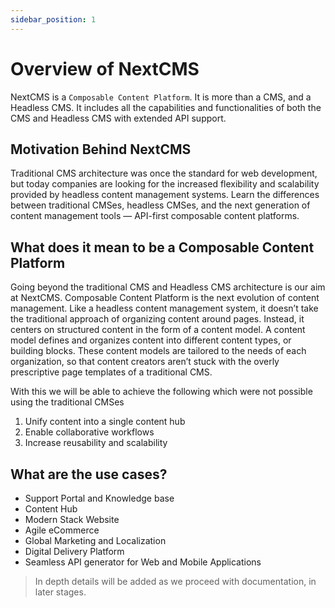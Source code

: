 ```yaml
---
sidebar_position: 1
---
```


# Overview of NextCMS

NextCMS is a `Composable Content Platform`. It is more than a CMS, and a Headless CMS. It includes all the capabilities and functionalities of both the CMS and Headless CMS with extended API support.

## Motivation Behind NextCMS

Traditional CMS architecture was once the standard for web development, but today companies are looking for the increased flexibility and scalability provided by headless content management systems. Learn the differences between traditional CMSes, headless CMSes, and the next generation of content management tools — API-first composable content platforms.

## What does it mean to be a Composable Content Platform

Going beyond the traditional CMS and Headless CMS architecture is our aim at NextCMS. Composable Content Platform is the next evolution of content management. Like a headless content management system, it doesn’t take the traditional approach of organizing content around pages. Instead, it centers on structured content in the form of a content model. A content model defines and organizes content into different content types, or building blocks. These content models are tailored to the needs of each organization, so that content creators aren’t stuck with the overly prescriptive page templates of a traditional CMS.

With this we will be able to achieve the following which were not possible using the traditional CMSes

1. Unify content into a single content hub
2. Enable collaborative workflows
3. Increase reusability and scalability

## What are the use cases?

- Support Portal and Knowledge base
- Content Hub
- Modern Stack Website
- Agile eCommerce
- Global Marketing and Localization
- Digital Delivery Platform
- Seamless API generator for Web and Mobile Applications

> In depth details will be added as we proceed with documentation, in later stages.
